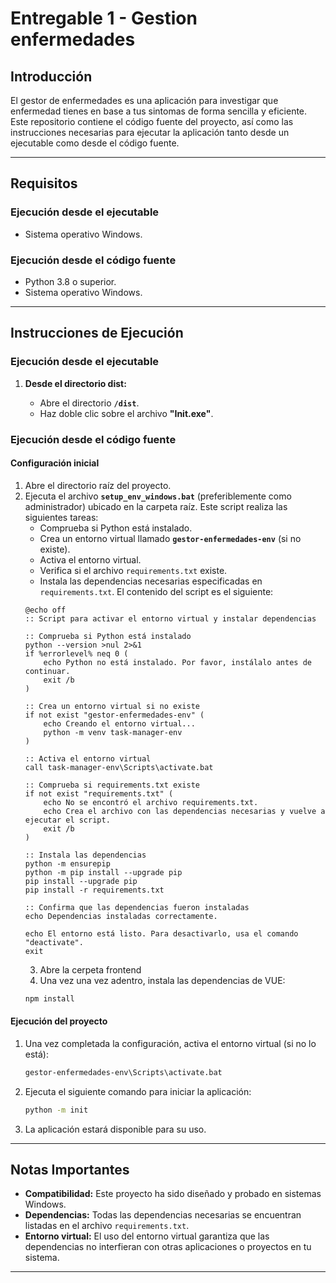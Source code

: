 # Entregable 1 - Gestion enfermedades

## Introducción

El gestor de enfermedades es una aplicación para investigar que enfermedad tienes en base a tus sintomas de forma sencilla y eficiente. Este repositorio contiene el código fuente del proyecto, así como las instrucciones necesarias para ejecutar la aplicación tanto desde un ejecutable como desde el código fuente.

---

## Requisitos

### Ejecución desde el ejecutable

- Sistema operativo Windows.

### Ejecución desde el código fuente

- Python 3.8 o superior.
- Sistema operativo Windows.

---

## Instrucciones de Ejecución

### Ejecución desde el ejecutable

1. **Desde el directorio dist:**

   - Abre el directorio **`/dist`**.
   - Haz doble clic sobre el archivo **"Init.exe"**.

### Ejecución desde el código fuente

#### Configuración inicial

1. Abre el directorio raíz del proyecto.
2. Ejecuta el archivo **`setup_env_windows.bat`** (preferiblemente como administrador) ubicado en la carpeta raíz. Este script realiza las siguientes tareas:
   - Comprueba si Python está instalado.
   - Crea un entorno virtual llamado **`gestor-enfermedades-env`** (si no existe).
   - Activa el entorno virtual.
   - Verifica si el archivo `requirements.txt` existe.
   - Instala las dependencias necesarias especificadas en `requirements.txt`.
   El contenido del script es el siguiente:
   ```batch
   @echo off
   :: Script para activar el entorno virtual y instalar dependencias

   :: Comprueba si Python está instalado
   python --version >nul 2>&1
   if %errorlevel% neq 0 (
       echo Python no está instalado. Por favor, instálalo antes de continuar.
       exit /b
   )

   :: Crea un entorno virtual si no existe
   if not exist "gestor-enfermedades-env" (
       echo Creando el entorno virtual...
       python -m venv task-manager-env
   )

   :: Activa el entorno virtual
   call task-manager-env\Scripts\activate.bat

   :: Comprueba si requirements.txt existe
   if not exist "requirements.txt" (
       echo No se encontró el archivo requirements.txt.
       echo Crea el archivo con las dependencias necesarias y vuelve a ejecutar el script.
       exit /b
   )

   :: Instala las dependencias
   python -m ensurepip
   python -m pip install --upgrade pip
   pip install --upgrade pip
   pip install -r requirements.txt

   :: Confirma que las dependencias fueron instaladas
   echo Dependencias instaladas correctamente.

   echo El entorno está listo. Para desactivarlo, usa el comando "deactivate".
   exit
   ```
   3. Abre la cerpeta frontend
   4. Una vez una vez adentro, instala las dependencias de VUE:
   ```bash
   npm install
   ```

#### Ejecución del proyecto

1. Una vez completada la configuración, activa el entorno virtual (si no lo está):
   ```bash
   gestor-enfermedades-env\Scripts\activate.bat
   ```
2. Ejecuta el siguiente comando para iniciar la aplicación:
   ```bash
   python -m init
   ```
3. La aplicación estará disponible para su uso.

---

## Notas Importantes

- **Compatibilidad:** Este proyecto ha sido diseñado y probado en sistemas Windows.
- **Dependencias:** Todas las dependencias necesarias se encuentran listadas en el archivo `requirements.txt`.
- **Entorno virtual:** El uso del entorno virtual garantiza que las dependencias no interfieran con otras aplicaciones o proyectos en tu sistema.

---